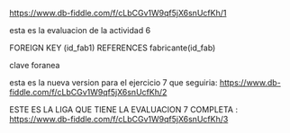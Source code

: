 https://www.db-fiddle.com/f/cLbCGv1W9qf5jX6snUcfKh/1

esta es la evaluacion de la actividad 6

FOREIGN KEY (id_fab1) REFERENCES fabricante(id_fab)

clave foranea


esta es la nueva version para el ejercicio 7 que seguiria:
https://www.db-fiddle.com/f/cLbCGv1W9qf5jX6snUcfKh/2

ESTE ES LA LIGA QUE TIENE LA EVALUACION 7 COMPLETA :
https://www.db-fiddle.com/f/cLbCGv1W9qf5jX6snUcfKh/3
